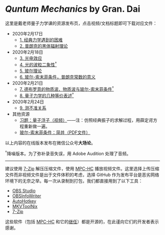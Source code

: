 # *Quntum Mechanics* by Gran. Dai

这里是戴老师量子力学课的资源发布页，点击视频/文档标题即可下载对应文件：

* 2020年2月17日
  * [1. 经典力学遇到的困难](https://github.com/fjn308/QMbyDai/releases/download/20200217.1/20200217.1.7z)
  * [2. 普朗克的黑体辐射理论](https://github.com/fjn308/QMbyDai/releases/download/20200217.2/20200217.2.7z)
* 2020年2月18日
  * [3. 光电效应](https://github.com/fjn308/QMbyDai/releases/download/20200218.3/20200218.3.7z)
  * [4. 光的波粒二象性<sup>&dagger;</sup>](https://github.com/fjn308/QMbyDai/releases/download/20200218.4/20200218.4.7z)
  * [5. 玻尔理论](https://github.com/fjn308/QMbyDai/releases/download/20200218.5/20200218.5.7z)
  * [6. 玻尔-索末菲条件，普朗克常数的意义](https://github.com/fjn308/QMbyDai/releases/download/20200218.6/20200218.6.7z)
* 2020年2月21日
  * [7. 德布罗意的物质波、物质波与玻尔-索末菲条件<sup>&dagger;</sup>](https://github.com/fjn308/QMbyDai/releases/download/20200221.7/20200221.7.7z)
  * [8. 量子力学的几种等价表述<sup>&dagger;</sup>](https://github.com/fjn308/QMbyDai/releases/download/20200221.8/20200221.8.7z)
* 2020年2月24日
  * [9. 测不准关系](https://github.com/fjn308/QMbyDai/releases/download/20200224.9/20200224.9.7z)
* 其他资源
  * [习题：量子浮子（视频）](https://github.com/fjn308/QMbyDai/releases/download/20200219.01/20200219.01.7z)——注：仿照经典振子的求解过程，用薛定谔方程重新做一遍。
  * [玻尔-索末菲条件：简并（PDF文件）](https://github.com/fjn308/QMbyDai/releases/download/20200221.02/20200221.02.pdf)

以上内容的在线版本发布在微信公众号**大场论**。

<sup>&dagger;</sup>降噪版本。为了弥补录音失误，用 Adobe Audition 处理了音频。

---

建议使用 [7-Zip](https://www.7-zip.org/download.html) 解压压缩文件，使用 [MPC-HC](https://mpc-hc.org/downloads/) 播放视频文件。这里选择上传压缩文件而非视频文件是出于文件体积的考虑，选择 GitHub 作为发布平台是恶劣网络环境下的无奈之举。每一次从录制到打包，我们都直接用到了以下工具：

* [OBS Studio](https://github.com/obsproject/obs-studio)
* [OBSInfoWriter](https://github.com/partouf/OBSInfoWriter)
* [AutoHotkey](https://github.com/Lexikos/AutoHotkey_L)
* [MKVToolNix](https://gitlab.com/mbunkus/mkvtoolnix)
* [7-Zip](https://sourceforge.net/projects/sevenzip/)

这些软件（包括 [MPC-HC](https://github.com/mpc-hc/mpc-hc) 和它的[继任](https://github.com/clsid2/mpc-hc)）都是开源的，在此谨向它们的开发者表示感谢。
